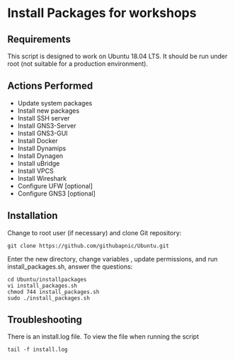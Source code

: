# Install Packages for workshops
## Requirements
This script is designed to work on Ubuntu 18.04 LTS. It should be run under root (not suitable for a production environment).
## Actions Performed
* Update system packages
* Install new packages
* Install SSH server
* Install GNS3-Server
* Install GNS3-GUI
* Install Docker
* Install Dynamips
* Install Dynagen
* Install uBridge
* Install VPCS
* Install Wireshark
* Configure UFW [optional]
* Configure GNS3 [optional]
## Installation
Change to root user (if necessary) and clone Git repository:
```
git clone https://github.com/githubapnic/Ubuntu.git
```
Enter the new directory, change variables , update permissions, and run install_packages.sh, answer the questions:
```
cd Ubuntu/installpackages
vi install_packages.sh
chmod 744 install_packages.sh
sudo ./install_packages.sh
```
## Troubleshooting
There is an install.log file. To view the file when running the script
```
tail -f install.log
```
